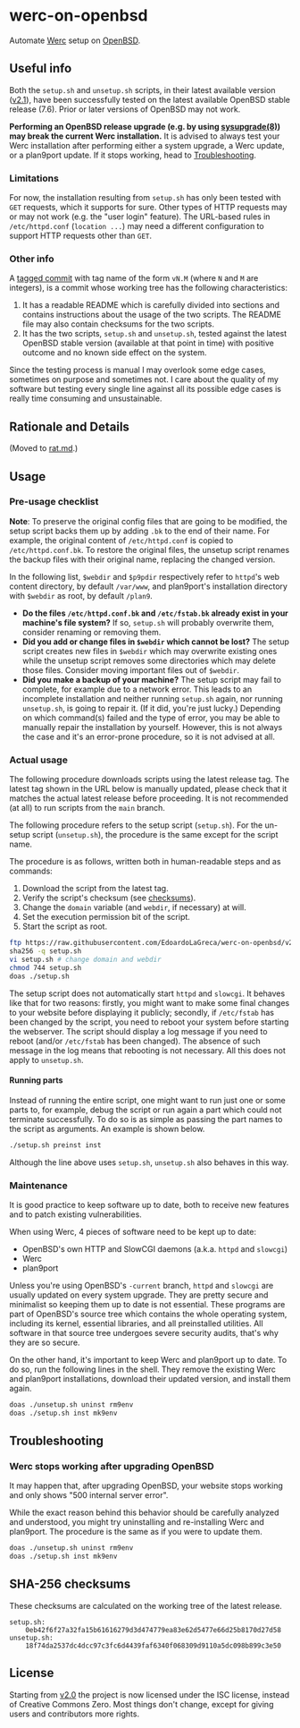 werc-on-openbsd
===============

Automate [Werc](http://werc.cat-v.org/) setup on [OpenBSD](https://www.openbsd.org/).

## Useful info

Both the `setup.sh` and `unsetup.sh` scripts, in their latest available version ([v2.1](https://github.com/EdoardoLaGreca/werc-on-openbsd/releases/tag/v2.1)), have been successfully tested on the latest available OpenBSD stable release (7.6). Prior or later versions of OpenBSD may not work.

**Performing an OpenBSD release upgrade (e.g. by using [sysupgrade(8)](https://man.openbsd.org/sysupgrade.8)) may break the current Werc installation.** It is advised to always test your Werc installation after performing either a system upgrade, a Werc update, or a plan9port update. If it stops working, head to [Troubleshooting](#troubleshooting).

### Limitations

For now, the installation resulting from `setup.sh` has only been tested with `GET` requests, which it supports for sure. Other types of HTTP requests may or may not work (e.g. the "user login" feature). The URL-based rules in `/etc/httpd.conf` (`location ...`) may need a different configuration to support HTTP requests other than `GET`.

### Other info

A [tagged commit](https://git-scm.com/book/en/v2/Git-Basics-Tagging) with tag name of the form `vN.M` (where `N` and `M` are integers), is a commit whose working tree has the following characteristics:

1. It has a readable README which is carefully divided into sections and contains instructions about the usage of the two scripts. The README file may also contain checksums for the two scripts.
2. It has the two scripts, `setup.sh` and `unsetup.sh`, tested against the latest OpenBSD stable version (available at that point in time) with positive outcome and no known side effect on the system.

Since the testing process is manual I may overlook some edge cases, sometimes on purpose and sometimes not. I care about the quality of my software but testing every single line against all its possible edge cases is really time consuming and unsustainable.

## Rationale and Details

(Moved to [rat.md](rat.md).)

## Usage

### Pre-usage checklist

**Note**: To preserve the original config files that are going to be modified, the setup script backs them up by adding `.bk` to the end of their name. For example, the original content of `/etc/httpd.conf` is copied to `/etc/httpd.conf.bk`. To restore the original files, the unsetup script renames the backup files with their original name, replacing the changed version.

In the following list, `$webdir` and `$p9pdir` respectively refer to `httpd`'s web content directory, by default `/var/www`, and plan9port's installation directory with `$webdir` as root, by default `/plan9`.

- **Do the files `/etc/httpd.conf.bk` and `/etc/fstab.bk` already exist in your machine's file system?** If so, `setup.sh` will probably overwrite them, consider renaming or removing them.
- **Did you add or change files in `$webdir` which cannot be lost?** The setup script creates new files in `$webdir` which may overwrite existing ones while the unsetup script removes some directories which may delete those files. Consider moving important files out of `$webdir`.
- **Did you make a backup of your machine?** The setup script may fail to complete, for example due to a network error. This leads to an incomplete installation and neither running `setup.sh` again, nor running `unsetup.sh`, is going to repair it. (If it did, you're just lucky.) Depending on which command(s) failed and the type of error, you may be able to manually repair the installation by yourself. However, this is not always the case and it's an error-prone procedure, so it is not advised at all.

### Actual usage

The following procedure downloads scripts using the latest release tag. The latest tag shown in the URL below is manually updated, please check that it matches the actual latest release before proceeding. It is not recommended (at all) to run scripts from the `main` branch.

The following procedure refers to the setup script (`setup.sh`). For the un-setup script (`unsetup.sh`), the procedure is the same except for the script name.

The procedure is as follows, written both in human-readable steps and as commands:

1. Download the script from the latest tag.
2. Verify the script's checksum (see [checksums](#sha-256-checksums)).
3. Change the `domain` variable (and `webdir`, if necessary) at will.
4. Set the execution permission bit of the script.
5. Start the script as root.

```sh
ftp https://raw.githubusercontent.com/EdoardoLaGreca/werc-on-openbsd/v2.1/setup.sh
sha256 -q setup.sh
vi setup.sh	# change domain and webdir
chmod 744 setup.sh
doas ./setup.sh
```

The setup script does not automatically start `httpd` and `slowcgi`. It behaves like that for two reasons: firstly, you might want to make some final changes to your website before displaying it publicly; secondly, if `/etc/fstab` has been changed by the script, you need to reboot your system before starting the webserver. The script should display a log message if you need to reboot (and/or `/etc/fstab` has been changed). The absence of such message in the log means that rebooting is not necessary. All this does not apply to `unsetup.sh`.

#### Running parts

Instead of running the entire script, one might want to run just one or some parts to, for example, debug the script or run again a part which could not terminate successfully. To do so is as simple as passing the part names to the script as arguments. An example is shown below.

```sh
./setup.sh preinst inst
```

Although the line above uses `setup.sh`, `unsetup.sh` also behaves in this way.

### Maintenance

It is good practice to keep software up to date, both to receive new features and to patch existing vulnerabilities.

When using Werc, 4 pieces of software need to be kept up to date:

- OpenBSD's own HTTP and SlowCGI daemons (a.k.a. `httpd` and `slowcgi`)
- Werc
- plan9port

Unless you're using OpenBSD's `-current` branch, `httpd` and `slowcgi` are usually updated on every system upgrade. They are pretty secure and minimalist so keeping them up to date is not essential. These programs are part of OpenBSD's source tree which contains the whole operating system, including its kernel, essential libraries, and all preinstalled utilities. All software in that source tree undergoes severe security audits, that's why they are so secure.

On the other hand, it's important to keep Werc and plan9port up to date. To do so, run the following lines in the shell. They remove the existing Werc and plan9port installations, download their updated version, and install them again.

```sh
doas ./unsetup.sh uninst rm9env
doas ./setup.sh inst mk9env
```

## Troubleshooting

### Werc stops working after upgrading OpenBSD

It may happen that, after upgrading OpenBSD, your website stops working and only shows "500 internal server error".

While the exact reason behind this behavior should be carefully analyzed and understood, you might try uninstalling and re-installing Werc and plan9port. The procedure is the same as if you were to update them.

```sh
doas ./unsetup.sh uninst rm9env
doas ./setup.sh inst mk9env
```

## SHA-256 checksums

These checksums are calculated on the working tree of the latest release.

```
setup.sh:
	0eb42f6f27a32fa15b61616279d3d474779ea83e62d5477e66d25b8170d27d58
unsetup.sh:
	18f74da2537dc4dcc97c3fc6d4439faf6340f068309d9110a5dc098b899c3e50
```

## License

Starting from [v2.0](https://github.com/EdoardoLaGreca/werc-on-openbsd/releases/tag/v2.0) the project is now licensed under the ISC license, instead of Creative Commons Zero. Most things don't change, except for giving users and contributors more rights.
